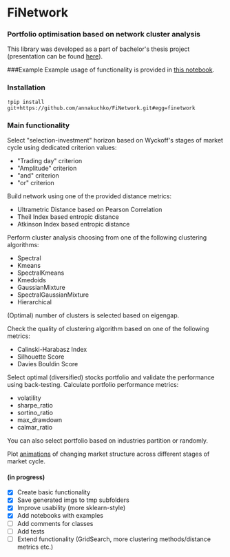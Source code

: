 # FiNetwork
### Portfolio optimisation based on network cluster analysis
This library was developed as a part of bachelor's thesis project (presentation can be found [here](https://github.com/annakuchko/FiNetwork/blob/main/Diploma_eng.pdf)).

###Example
Example usage of functionality is provided in [this notebook]().

### Installation
```
!pip install git+https://github.com/annakuchko/FiNetwork.git#egg=finetwork
```

### Main functionality

Select "selection-investment" horizon based on Wyckoff's stages of market cycle using dedicated criterion values:
- "Trading day" criterion
- "Amplitude" criterion
- "and" criterion
- "or" criterion

Build network using one of the provided distance metrics:
- Ultrametric Distance based on Pearson Correlation
- Theil Index based entropic distance
- Atkinson Index based entropic distance

Perform cluster analysis choosing from one of the following clustering algorithms:
- Spectral
- Kmeans
- SpectralKmeans
- Kmedoids
- GaussianMixture
- SpectralGaussianMixture
- Hierarchical

(Optimal) number of clusters is selected based on eigengap.

Check the quality of clustering algorithm based on one of the following metrics:
- Calinski-Harabasz Index
- Silhouette Score
- Davies Bouldin Score

Select optimal (diversified) stocks portfolio and validate the performance using back-testing. Calculate portfolio performance metrics:
- volatility
- sharpe_ratio
- sortino_ratio
- max_drawdown
- calmar_ratio

You can also select portfolio based on industries partition or randomly.

Plot [animations](https://github.com/annakuchko/FiNetwork/blob/main/imgs/pearson_Spectral_clustering_partition.gif) of changing market structure across different stages of market cycle.


#### (in progress)
- [x] Create basic functionality 
- [x] Save generated imgs to tmp subfolders
- [x] Improve usability (more sklearn-style)
- [x] Add notebooks with examples
- [ ] Add comments for classes
- [ ] Add tests
- [ ] Extend functionality (GridSearch, more clustering methods/distance metrics etc.)
